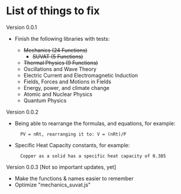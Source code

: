 List of things to fix
===

Version 0.0.1

- Finish the following libraries with tests:

    - ~~Mechanics (24 Functions)~~
        - ~~SUVAT (5 Functions)~~
    - ~~Thermal Physics (9 Functions)~~
    - Oscillations and Wave Theory
    - Electric Current and Electromagnetic Induction
    - Fields, Forces and Motions in Fields
    - Energy, power, and climate change
    - Atomic and Nuclear Physics
    - Quantum Physics

Version 0.0.2

- Being able to rearrange the formulas, and equations,
    for example:

        PV = nRt, rearranging it to: V = (nRt)/P

- Specific Heat Capacity constants,
    for example:

        Copper as a solid has a specific heat capacity of 0.385

Version 0.0.3 [Not so important updates, yet]

- Make the functions & names easier to remember
- Optimize "mechanics_suvat.js"